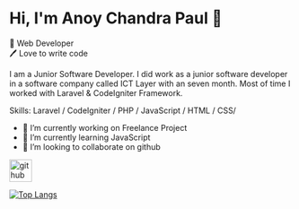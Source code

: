 # Hi, I'm Anoy Chandra Paul 👋
👑 Web Developer <br>
🖊️ Love to write code

I am a Junior Software Developer. I did work as a junior software developer in a software company called ICT Layer with an seven month. Most of time I worked with Laravel & CodeIgniter Framework.

Skills: Laravel / CodeIgniter / PHP / JavaScript / HTML / CSS/

- 🔭 I’m currently working on Freelance Project 
- 🌱 I’m currently learning JavaScript 
- 👯 I’m looking to collaborate on github 


[<img src='https://cdn.jsdelivr.net/npm/simple-icons@3.0.1/icons/github.svg' alt='github' height='40'>](https://github.com/anoypaul)  

[![Top Langs](https://github-readme-stats.vercel.app/api/top-langs/?username=anoypaul)](https://github.com/anuraghazra/github-readme-stats)



